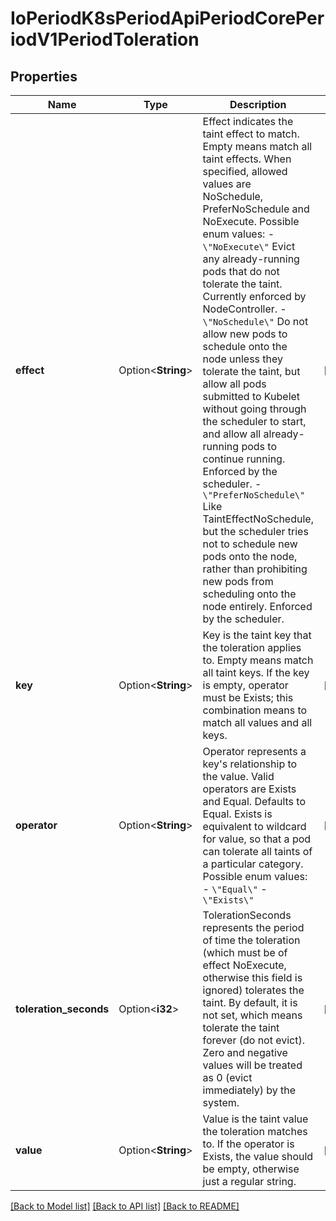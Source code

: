 # IoPeriodK8sPeriodApiPeriodCorePeriodV1PeriodToleration

## Properties

Name | Type | Description | Notes
------------ | ------------- | ------------- | -------------
**effect** | Option<**String**> | Effect indicates the taint effect to match. Empty means match all taint effects. When specified, allowed values are NoSchedule, PreferNoSchedule and NoExecute.  Possible enum values:  - `\"NoExecute\"` Evict any already-running pods that do not tolerate the taint. Currently enforced by NodeController.  - `\"NoSchedule\"` Do not allow new pods to schedule onto the node unless they tolerate the taint, but allow all pods submitted to Kubelet without going through the scheduler to start, and allow all already-running pods to continue running. Enforced by the scheduler.  - `\"PreferNoSchedule\"` Like TaintEffectNoSchedule, but the scheduler tries not to schedule new pods onto the node, rather than prohibiting new pods from scheduling onto the node entirely. Enforced by the scheduler. | [optional]
**key** | Option<**String**> | Key is the taint key that the toleration applies to. Empty means match all taint keys. If the key is empty, operator must be Exists; this combination means to match all values and all keys. | [optional]
**operator** | Option<**String**> | Operator represents a key's relationship to the value. Valid operators are Exists and Equal. Defaults to Equal. Exists is equivalent to wildcard for value, so that a pod can tolerate all taints of a particular category.  Possible enum values:  - `\"Equal\"`  - `\"Exists\"` | [optional]
**toleration_seconds** | Option<**i32**> | TolerationSeconds represents the period of time the toleration (which must be of effect NoExecute, otherwise this field is ignored) tolerates the taint. By default, it is not set, which means tolerate the taint forever (do not evict). Zero and negative values will be treated as 0 (evict immediately) by the system. | [optional]
**value** | Option<**String**> | Value is the taint value the toleration matches to. If the operator is Exists, the value should be empty, otherwise just a regular string. | [optional]

[[Back to Model list]](../README.md#documentation-for-models) [[Back to API list]](../README.md#documentation-for-api-endpoints) [[Back to README]](../README.md)


